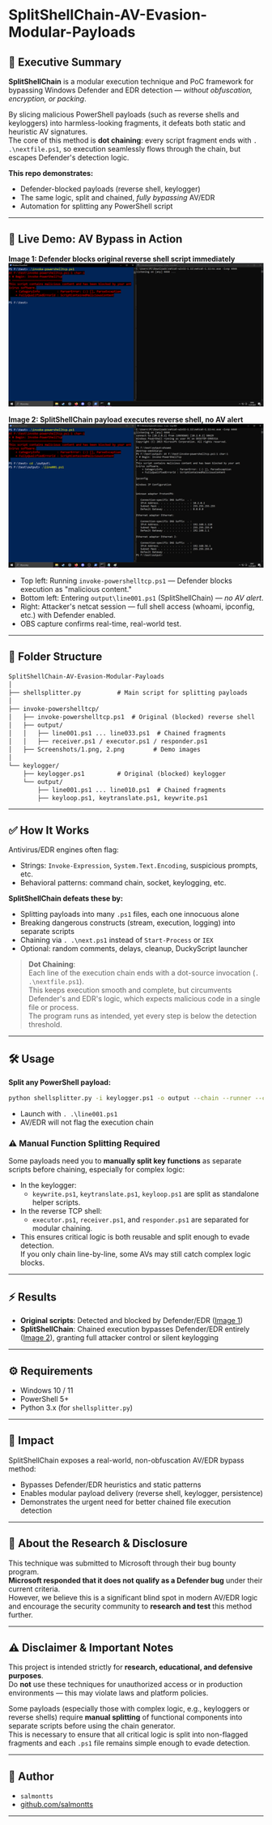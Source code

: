 # SplitShellChain-AV-Evasion-Modular-Payloads

## 🧠 Executive Summary

**SplitShellChain** is a modular execution technique and PoC framework for bypassing Windows Defender and EDR detection — *without obfuscation, encryption, or packing*.

By slicing malicious PowerShell payloads (such as reverse shells and keyloggers) into harmless-looking fragments, it defeats both static and heuristic AV signatures.  
The core of this method is **dot chaining**: every script fragment ends with `. .\nextfile.ps1`, so execution seamlessly flows through the chain, but escapes Defender's detection logic.

**This repo demonstrates:**
- Defender-blocked payloads (reverse shell, keylogger)
- The same logic, split and chained, *fully bypassing* AV/EDR
- Automation for splitting any PowerShell script

---

## 🚀 Live Demo: AV Bypass in Action

**Image 1: Defender blocks original reverse shell script immediately**  
![Defender blocks original script](invoke-powershelltcp/invokeps1tcp_1.png)

**Image 2: SplitShellChain payload executes reverse shell, no AV alert**  
![SplitShellChain payload runs, AV silent](invoke-powershelltcp/invokeps1tcp_2.png)

- Top left: Running `invoke-powershelltcp.ps1` — Defender blocks execution as "malicious content."
- Bottom left: Entering `output\line001.ps1` (SplitShellChain) — *no AV alert*.
- Right: Attacker's netcat session — full shell access (whoami, ipconfig, etc.) with Defender enabled.
- OBS capture confirms real-time, real-world test.

---

## 📂 Folder Structure

```
SplitShellChain-AV-Evasion-Modular-Payloads
│
├── shellsplitter.py          # Main script for splitting payloads
│
├── invoke-powershelltcp/
│   ├── invoke-powershelltcp.ps1  # Original (blocked) reverse shell
│   ├── output/
│   │   ├── line001.ps1 ... line033.ps1  # Chained fragments
│   │   ├── receiver.ps1 / executor.ps1 / responder.ps1
│   ├── Screenshots/1.png, 2.png        # Demo images
│
└── keylogger/
    ├── keylogger.ps1         # Original (blocked) keylogger
    └── output/
        ├── line001.ps1 ... line010.ps1  # Chained fragments
        ├── keyloop.ps1, keytranslate.ps1, keywrite.ps1
```

---

## ✅ How It Works

Antivirus/EDR engines often flag:
- Strings: `Invoke-Expression`, `System.Text.Encoding`, suspicious prompts, etc.
- Behavioral patterns: command chain, socket, keylogging, etc.

**SplitShellChain defeats these by:**
- Splitting payloads into many `.ps1` files, each one innocuous alone
- Breaking dangerous constructs (stream, execution, logging) into separate scripts
- Chaining via `. .\next.ps1` instead of `Start-Process` or `IEX`
- Optional: random comments, delays, cleanup, DuckyScript launcher

> **Dot Chaining**:  
> Each line of the execution chain ends with a dot-source invocation (`. .\nextfile.ps1`).  
> This keeps execution smooth and complete, but circumvents Defender's and EDR's logic, which expects malicious code in a single file or process.  
> The program runs as intended, yet every step is below the detection threshold.

---

## 🛠️ Usage

**Split any PowerShell payload:**
```sh
python shellsplitter.py -i keylogger.ps1 -o output --chain --runner --comments --delay 200
```
- Launch with `. .\line001.ps1`
- AV/EDR will not flag the execution chain

### ⚠️ Manual Function Splitting Required

Some payloads need you to **manually split key functions** as separate scripts before chaining, especially for complex logic:
- In the keylogger:  
  - `keywrite.ps1`, `keytranslate.ps1`, `keyloop.ps1` are split as standalone helper scripts.
- In the reverse TCP shell:  
  - `executor.ps1`, `receiver.ps1`, and `responder.ps1` are separated for modular chaining.
- This ensures critical logic is both reusable and split enough to evade detection.  
  If you only chain line-by-line, some AVs may still catch complex logic blocks.

---

## ⚡ Results

- **Original scripts**: Detected and blocked by Defender/EDR ([Image 1](invoke-powershelltcp/invokeps1tcp_1.png))
- **SplitShellChain**: Chained execution bypasses Defender/EDR entirely ([Image 2](invoke-powershelltcp/invokeps1tcp_2.png)), granting full attacker control or silent keylogging

---

## ⚙️ Requirements

- Windows 10 / 11
- PowerShell 5+
- Python 3.x (for `shellsplitter.py`)

---

## 🎯 Impact

SplitShellChain exposes a real-world, non-obfuscation AV/EDR bypass method:
- Bypasses Defender/EDR heuristics and static patterns
- Enables modular payload delivery (reverse shell, keylogger, persistence)
- Demonstrates the urgent need for better chained file execution detection

---

## 📢 About the Research & Disclosure

This technique was submitted to Microsoft through their bug bounty program.  
**Microsoft responded that it does not qualify as a Defender bug** under their current criteria.  
However, we believe this is a significant blind spot in modern AV/EDR logic and encourage the security community to **research and test** this method further.

---

## ⚠️ Disclaimer & Important Notes

This project is intended strictly for **research, educational, and defensive purposes**.  
Do **not** use these techniques for unauthorized access or in production environments — this may violate laws and platform policies.

Some payloads (especially those with complex logic, e.g., keyloggers or reverse shells) require **manual splitting** of functional components into separate scripts before using the chain generator.  
This is necessary to ensure that all critical logic is split into non-flagged fragments and each `.ps1` file remains simple enough to evade detection.

---

## 👤 Author

- `salmontts`  
- [github.com/salmontts](https://github.com/salmontts)

---





